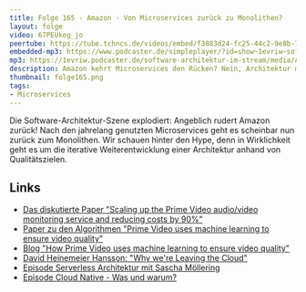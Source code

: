 ```yaml
---
title: Folge 165 - Amazon - Von Microservices zurück zu Monolithen?
layout: folge
video: 67PEUkeg_jo
peertube: https://tube.tchncs.de/videos/embed/f3883d24-fc25-44c2-9e8b-7fbd0a06ede7
embedded-mp3: https://www.podcaster.de/simpleplayer/?id=show~1evriw~software-architektur-im-stream~pod-81f2cbea60b32ee27cb1c8af1&v=1684502196
mp3: https://1evriw.podcaster.de/software-architektur-im-stream/media/Amazon_Von_Microservices_zurueck_zu_Monolithen.mp3
description: Amazon kehrt Microservices den Rücken? Nein, Architektur muss iterativ angepasst werden.
thumbnail: folge165.png
tags:
- Microservices
---
```


Die Software-Architektur-Szene explodiert: Angeblich rudert Amazon
zurück! Nach den jahrelang genutzten Microservices geht es scheinbar
nun zurück zum Monolithen. Wir schauen hinter den Hype, denn in
Wirklichkeit geht es um die iterative Weiterentwicklung einer
Architektur anhand von Qualitätszielen.

## Links

* [Das diskutierte Paper "Scaling up the Prime Video audio/video monitoring service and reducing costs by 90%"](https://www.primevideotech.com/video-streaming/scaling-up-the-prime-video-audio-video-monitoring-service-and-reducing-costs-by-90)
* [Paper zu den Algorithmen "Prime Video uses machine learning to ensure video quality"](https://www.primevideotech.com/computer-vision/how-prime-video-uses-machine-learning-to-ensure-video-quality)
* [Blog "How Prime Video uses machine learning to ensure video quality"](https://www.amazon.science/blog/how-prime-video-uses-machine-learning-to-ensure-video-quality)
* [David Heinemeier Hansson: "Why we're Leaving the Cloud"](https://world.hey.com/dhh/why-we-re-leaving-the-cloud-654b47e0)
* [Episode Serverless Architektur mit Sascha Möllering](https://software-architektur.tv/2023/03/03/folge154.html)
* [Episode Cloud Native - Was und warum?](https://software-architektur.tv/2023/04/14/folge160.html)
